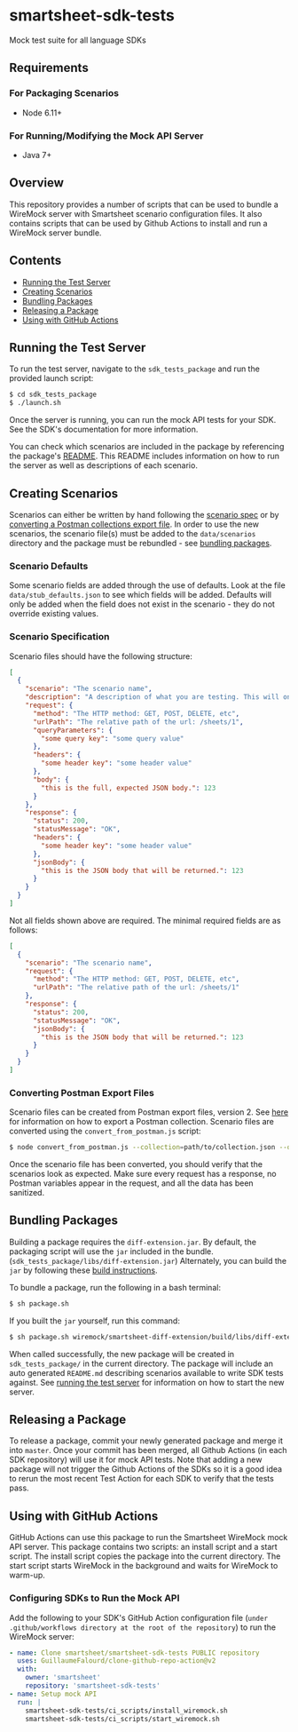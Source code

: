 # smartsheet-sdk-tests
Mock test suite for all language SDKs

## Requirements
### For Packaging Scenarios
* Node 6.11+

### For Running/Modifying the Mock API Server
* Java 7+

## Overview
This repository provides a number of scripts that can be used to bundle a WireMock server with Smartsheet scenario configuration files. It also contains scripts that can be used by Github Actions to install and run a WireMock server bundle.

## Contents
* [Running the Test Server](#running-the-test-server)
* [Creating Scenarios](#creating-scenarios)
* [Bundling Packages](#bundling-packages)
* [Releasing a Package](#releasing-a-package)
* [Using with GitHub Actions](#using-with-github-actions)

## Running the Test Server
To run the test server, navigate to the `sdk_tests_package` and run the provided launch script:

```bash
$ cd sdk_tests_package
$ ./launch.sh
```

Once the server is running, you can run the mock API tests for your SDK. See the SDK's documentation for more information.

You can check which scenarios are included in the package by referencing the package's [README](https://github.com/smartsheet/smartsheet-sdk-tests/blob/master/sdk_tests_package/README.md). This README includes information on how to run the server as well as descriptions of each scenario.

## Creating Scenarios
Scenarios can either be written by hand following the [scenario spec](#scenario-specification) or by [converting a Postman collections export file](#converting-postman-export-files). In order to use the new scenarios, the scenario file(s) must be added to the `data/scenarios` directory and the package must be rebundled - see [bundling packages](#bundling-packages).

### Scenario Defaults
Some scenario fields are added through the use of defaults. Look at the file `data/stub_defaults.json` to see which fields will be added. Defaults will only be added when the field does not exist in the scenario - they do not override existing values.

### Scenario Specification
Scenario files should have the following structure:

```json
[
  {
    "scenario": "The scenario name",
    "description": "A description of what you are testing. This will only appear in the generated docs.",
    "request": {
      "method": "The HTTP method: GET, POST, DELETE, etc",
      "urlPath": "The relative path of the url: /sheets/1",
      "queryParameters": {
        "some query key": "some query value"
      },
      "headers": {
        "some header key": "some header value"
      },
      "body": {
        "this is the full, expected JSON body.": 123
      }
    },
    "response": {
      "status": 200,
      "statusMessage": "OK",
      "headers": {
        "some header key": "some header value"
      },
      "jsonBody": {
        "this is the JSON body that will be returned.": 123
      }
    }
  }
]
```

Not all fields shown above are required. The minimal required fields are as follows:

```json
[
  {
    "scenario": "The scenario name",
    "request": {
      "method": "The HTTP method: GET, POST, DELETE, etc",
      "urlPath": "The relative path of the url: /sheets/1"
    },
    "response": {
      "status": 200,
      "statusMessage": "OK",
      "jsonBody": {
        "this is the JSON body that will be returned.": 123
      }
    }
  }
]
```



### Converting Postman Export Files
Scenario files can be created from Postman export files, version 2. See [here](https://www.getpostman.com/docs/postman/collections/data_formats) for information on how to export a Postman collection. Scenario files are converted using the `convert_from_postman.js` script:

```bash
$ node convert_from_postman.js --collection=path/to/collection.json --output=my_scenarios.json
```

Once the scenario file has been converted, you should verify that the scenarios look as expected. Make sure every request has a response, no Postman variables appear in the request, and all the data has been sanitized.

## Bundling Packages
Building a package requires the `diff-extension.jar`. By default, the packaging script will use the `jar` included in the bundle. (`sdk_tests_package/libs/diff-extension.jar`) Alternately, you can build the `jar` by following these [build instructions](https://github.com/smartsheet/smartsheet-sdk-tests/blob/master/wiremock/smartsheet-diff-extension/README.md).

To bundle a package, run the following in a bash terminal:

```bash
$ sh package.sh
```

If you built the `jar` yourself, run this command:
```bash
$ sh package.sh wiremock/smartsheet-diff-extension/build/libs/diff-extension-<VERSION>.jar
```

When called successfully, the new package will be created in `sdk_tests_package/` in the current directory. The package will include an auto generated `README.md` describing scenarios available to write SDK tests against. See [running the test server](#running-the-test-server) for information on how to start the new server.

## Releasing a Package
To release a package, commit your newly generated package and merge it into `master`. Once your commit has been merged, all Github Actions (in each SDK repository) will use it for mock API tests. Note that adding a new package will not trigger the Github Actions of the SDKs so it is a good idea to rerun the most recent Test Action for each SDK to verify that the tests pass.

## Using with GitHub Actions
GitHub Actions can use this package to run the Smartsheet WireMock mock API server. This package contains two scripts: an install script and a start script. The install script copies the package into the current directory. The start script starts WireMock in the background and waits for WireMock to warm-up.

### Configuring SDKs to Run the Mock API
Add the following to your SDK's GitHub Action configuration file (`under .github/workflows directory at the root of the repository`) to run the WireMock server:

```yaml
- name: Clone smartsheet/smartsheet-sdk-tests PUBLIC repository
  uses: GuillaumeFalourd/clone-github-repo-action@v2
  with:
    owner: 'smartsheet'
    repository: 'smartsheet-sdk-tests'
- name: Setup mock API
  run: |
    smartsheet-sdk-tests/ci_scripts/install_wiremock.sh
    smartsheet-sdk-tests/ci_scripts/start_wiremock.sh
```